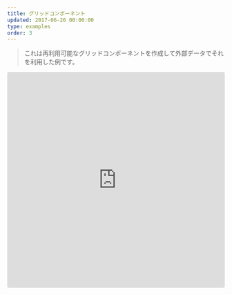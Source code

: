 ```yaml
---
title: グリッドコンポーネント
updated: 2017-06-26 00:00:00
type: examples
order: 3
---
```


> これは再利用可能なグリッドコンポーネントを作成して外部データでそれを利用した例です。

<iframe src="https://codesandbox.io/embed/github/vuejs/vuejs.org/tree/master/src/v2/examples/vue-20-grid-component?codemirror=1&hidedevtools=1&hidenavigation=1&theme=light" style="width:100%; height:500px; border:0; border-radius: 4px; overflow:hidden;" title="vue-20-template-compilation" allow="geolocation; microphone; camera; midi; vr; accelerometer; gyroscope; payment; ambient-light-sensor; encrypted-media; usb" sandbox="allow-modals allow-forms allow-popups allow-scripts allow-same-origin"></iframe>
